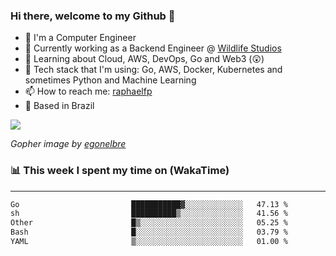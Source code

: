 ### Hi there, welcome to my Github 👋

- 📖 I'm a Computer Engineer
- 🔭 Currently working as a Backend Engineer @ [Wildlife Studios](https://wildlifestudios.com/)
- 🌱 Learning about Cloud, AWS, DevOps, Go and Web3 (😲)
- 🚀 Tech stack that I'm using: Go, AWS, Docker, Kubernetes and sometimes Python and Machine Learning
- 📫 How to reach me: [raphaelfp](https://linkedin.com/in/raphaelfp)
- 🏡 Based in Brazil

![](https://github.com/raphaelfp/gophers/blob/master/.thumb/animation/morning-coffee-3x.gif)

*Gopher image by [egonelbre](https://github.com/egonelbre/)*

### 📊 This week I spent my time on (WakaTime)

---

<!--START_SECTION:waka-->

```txt
Go                         ███████████▓░░░░░░░░░░░░░   47.13 %
sh                         ██████████▒░░░░░░░░░░░░░░   41.56 %
Other                      █▒░░░░░░░░░░░░░░░░░░░░░░░   05.25 %
Bash                       █░░░░░░░░░░░░░░░░░░░░░░░░   03.79 %
YAML                       ▒░░░░░░░░░░░░░░░░░░░░░░░░   01.00 %
```

<!--END_SECTION:waka-->
